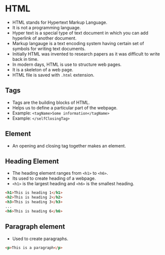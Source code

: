 # HTML

-   HTML stands for Hypertext Markup Language.
-   It is not a programming language.
-   Hyper text is a special type of text document in which you can add hyperlink of another document.
-   Markup langauge is a text encoding system having certain set of symbols for writing text documents.
-   Initially HTML was invented to research papers as it was difficult to write back in time.
-   In modern days, HTML is use to structure web pages.
-   It is a skeleton of a web page.
-   HTML file is saved with `.html` extension.

## Tags

-   Tags are the building blocks of HTML.
-   Helps us to define a particular part of the webpage.
-   Example: `<tagName>Some information</tagName>`
-   Example: `</selfClosingTag>`

## Element

-   An opening and closing tag together makes an element.

## Heading Element

-   The heading element ranges from `<h1>` to `<h6>`.
-   Its used to create heading of a webpage.
-   `<h1>` is the largest heading and `<h6>` is the smallest heading.

```html
<h1>This is heading 1</h1>
<h2>This is heading 2</h2>
<h3>This is heading 3</h3>
...
<h6>This is heading 6</h6>
```

## Paragraph element

-   Used to create paragraphs.

```html
<p>This is a paragraph</p>
```
